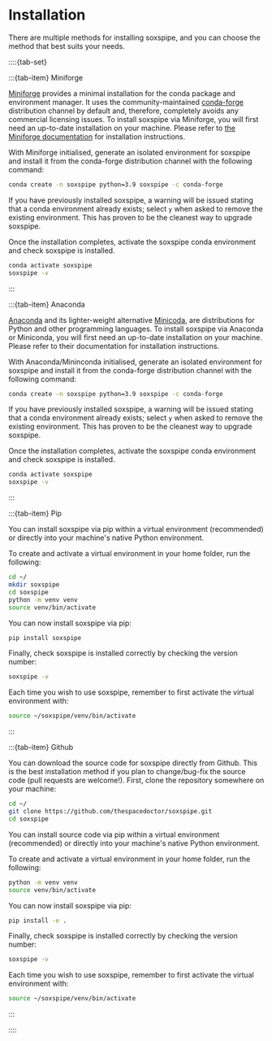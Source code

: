 # Installation

There are multiple methods for installing soxspipe, and you can choose the method that best suits your needs.

::::{tab-set}

:::{tab-item} Miniforge

[Miniforge](https://github.com/conda-forge/miniforge) provides a minimal installation for the conda package and environment manager. It uses the community-maintained [conda-forge](https://conda-forge.org) distribution channel by default and, therefore, completely avoids any commercial licensing issues. To install soxspipe via Miniforge, you will first need an up-to-date installation on your machine. Please refer to [the Miniforge documentation](https://github.com/conda-forge/miniforge) for installation instructions. 

With Miniforge initialised, generate an isolated environment for soxspipe and install it from the conda-forge distribution channel with the following command:

```bash
conda create -n soxspipe python=3.9 soxspipe -c conda-forge
```

If you have previously installed soxspipe, a warning will be issued stating that a conda environment already exists; select `y` when asked to remove the existing environment. This has proven to be the cleanest way to upgrade soxspipe.

Once the installation completes, activate the soxspipe conda environment and check soxspipe is installed.

```bash
conda activate soxspipe
soxspipe -v
```
:::


:::{tab-item} Anaconda

[Anaconda](https://docs.anaconda.com/anaconda/install/index.html) and its lighter-weight alternative [Minicoda](https://docs.conda.io/en/latest/miniconda.html), are distributions for Python and other programming languages. To install soxspipe via Anaconda or Miniconda, you will first need an up-to-date installation on your machine. Please refer to their documentation for installation instructions. 

With Anaconda/Mininconda initialised, generate an isolated environment for soxspipe and install it from the conda-forge distribution channel with the following command:

```bash
conda create -n soxspipe python=3.9 soxspipe -c conda-forge
```

If you have previously installed soxspipe, a warning will be issued stating that a conda environment already exists; select `y` when asked to remove the existing environment. This has proven to be the cleanest way to upgrade soxspipe.

Once the installation completes, activate the soxspipe conda environment and check soxspipe is installed.

```bash
conda activate soxspipe
soxspipe -v
```
:::

:::{tab-item} Pip

You can install soxspipe via pip within a virtual environment (recommended) or directly into your machine's native Python environment.

To create and activate a virtual environment in your home folder, run the following:

```bash
cd ~/
mkdir soxspipe
cd soxspipe
python -m venv venv
source venv/bin/activate
```

You can now install soxspipe via pip:

```bash
pip install soxspipe
```

Finally, check soxspipe is installed correctly by checking the version number:

```bash
soxspipe -v
```

Each time you wish to use soxspipe, remember to first activate the virtual environment with:

```bash
source ~/soxspipe/venv/bin/activate
```
:::


:::{tab-item} Github

You can download the source code for soxspipe directly from Github. This is the best installation method if you plan to change/bug-fix the source code (pull requests are welcome!). First, clone the repository somewhere on your machine:

```bash
cd ~/
git clone https://github.com/thespacedoctor/soxspipe.git
cd soxspipe
```

You can install source code via pip within a virtual environment (recommended) or directly into your machine's native Python environment.

To create and activate a virtual environment in your home folder, run the following:

```bash
python -m venv venv
source venv/bin/activate
```

You can now install soxspipe via pip:

```bash
pip install -e .
```

Finally, check soxspipe is installed correctly by checking the version number:

```bash
soxspipe -v
```

Each time you wish to use soxspipe, remember to first activate the virtual environment with:

```bash
source ~/soxspipe/venv/bin/activate
```
:::


::::
